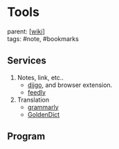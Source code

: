 # Tools
parent: [[wiki]] \
tags: #note, #bookmarks

## Services

1. Notes, link, etc..
   - [dijgo](https://www.diigo.com), and browser extension.
   - [feedly](https://feedly.com)
2. Translation
   - [grammarly](https://www.grammarly.com)
   - [GoldenDict](https://store.kde.org/p/1131338/)


## Program








[//begin]: # "Autogenerated link references for markdown compatibility"
[wiki]: ../wiki "Wiki"
[//end]: # "Autogenerated link references"